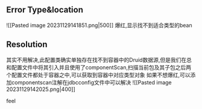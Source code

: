 ## Error Type&location
![[Pasted image 20231129141851.png|500]]
爆红,显示找不到适合类型的bean


## Resolution

其实不用解决,此配置类确实单独存在找不到容器中的Druid数据源,但是我们在总和配置文件中将其引入并且使用了componentScan,扫描当前包及其子包之后两个配置文件都处于容器之中,可以获取到容器中对应类型对象
如果不想爆红,可以添加componentscan注解在jdbcconfig文件中可以解决
![[Pasted image 20231129142025.png|400]]

feel